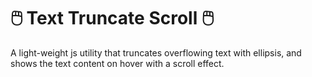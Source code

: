 # 🖱️ Text Truncate Scroll 🖱️

A light-weight js utility that truncates overflowing text with ellipsis, and shows the text content on hover with a scroll effect. 
